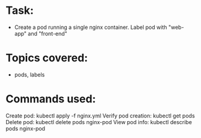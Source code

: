 # Task: 

- Create a pod running a single nginx container. Label pod with "web-app" and "front-end"
 
# Topics covered:

- pods, labels

# Commands used:

Create pod: kubectl apply -f nginx.yml
Verify pod creation: kubectl get pods
Delete pod: kubectl delete pods nginx-pod
View pod info: kubectl describe pods nginx-pod

